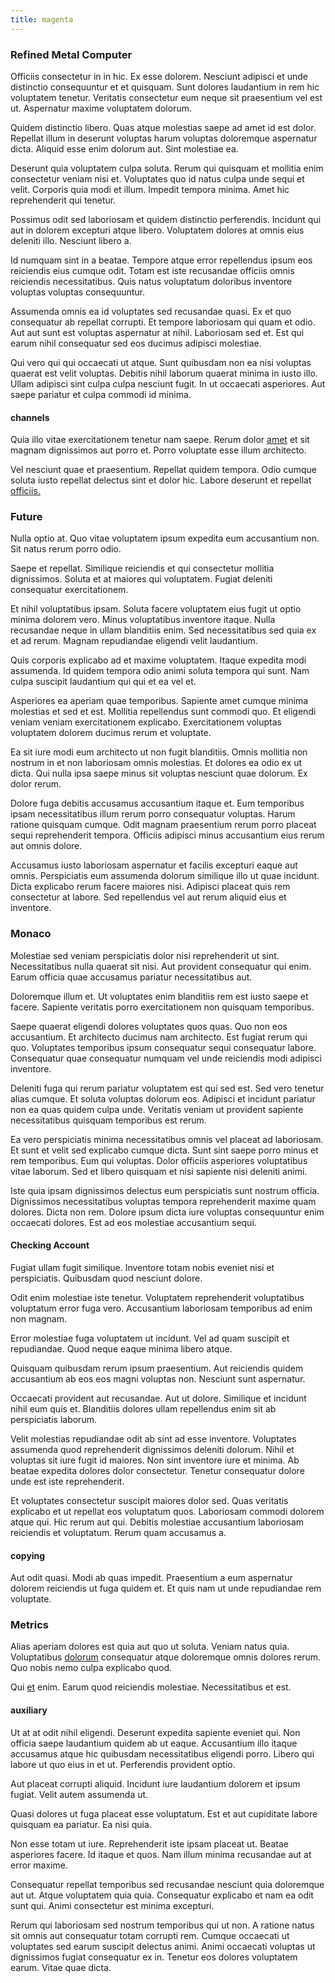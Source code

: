 ```yaml
---
title: magenta
---
```


### Refined Metal Computer

Officiis consectetur in in hic. Ex esse dolorem. Nesciunt adipisci et unde distinctio consequuntur et et quisquam. Sunt dolores laudantium in rem hic voluptatem tenetur. Veritatis consectetur eum neque sit praesentium vel est ut. Aspernatur maxime voluptatem dolorum.

Quidem distinctio libero. Quas atque molestias saepe ad amet id est dolor. Repellat illum in deserunt voluptas harum voluptas doloremque aspernatur dicta. Aliquid esse enim dolorum aut. Sint molestiae ea.

Deserunt quia voluptatem culpa soluta. Rerum qui quisquam et mollitia enim consectetur veniam nisi et. Voluptates quo id natus culpa unde sequi et velit. Corporis quia modi et illum. Impedit tempora minima. Amet hic reprehenderit qui tenetur.

Possimus odit sed laboriosam et quidem distinctio perferendis. Incidunt qui aut in dolorem excepturi atque libero. Voluptatem dolores at omnis eius deleniti illo. Nesciunt libero a.

Id numquam sint in a beatae. Tempore atque error repellendus ipsum eos reiciendis eius cumque odit. Totam est iste recusandae officiis omnis reiciendis necessitatibus. Quis natus voluptatum doloribus inventore voluptas voluptas consequuntur.

Assumenda omnis ea id voluptates sed recusandae quasi. Ex et quo consequatur ab repellat corrupti. Et tempore laboriosam qui quam et odio. Aut aut sunt est voluptas aspernatur at nihil. Laboriosam sed et. Est qui earum nihil consequatur sed eos ducimus adipisci molestiae.

Qui vero qui qui occaecati ut atque. Sunt quibusdam non ea nisi voluptas quaerat est velit voluptas. Debitis nihil laborum quaerat minima in iusto illo. Ullam adipisci sint culpa culpa nesciunt fugit. In ut occaecati asperiores. Aut saepe pariatur et culpa commodi id minima.

#### channels

Quia illo vitae exercitationem tenetur nam saepe. Rerum dolor [amet](/dolore/odio/dignissimos/quo/national_array.md) et sit magnam dignissimos aut porro et. Porro voluptate esse illum architecto.

Vel nesciunt quae et praesentium. Repellat quidem tempora. Odio cumque soluta iusto repellat delectus sint et dolor hic. Labore deserunt et repellat [officiis.](/quas/rhode_island_knowledge_user.md)

### Future

Nulla optio at. Quo vitae voluptatem ipsum expedita eum accusantium non. Sit natus rerum porro odio.

Saepe et repellat. Similique reiciendis et qui consectetur mollitia dignissimos. Soluta et at maiores qui voluptatem. Fugiat deleniti consequatur exercitationem.

Et nihil voluptatibus ipsam. Soluta facere voluptatem eius fugit ut optio minima dolorem vero. Minus voluptatibus inventore itaque. Nulla recusandae neque in ullam blanditiis enim. Sed necessitatibus sed quia ex et ad rerum. Magnam repudiandae eligendi velit laudantium.

Quis corporis explicabo ad et maxime voluptatem. Itaque expedita modi assumenda. Id quidem tempora odio animi soluta tempora qui sunt. Nam culpa suscipit laudantium qui qui et ea vel et.

Asperiores ea aperiam quae temporibus. Sapiente amet cumque minima molestias et sed et est. Mollitia repellendus sunt commodi quo. Et eligendi veniam veniam exercitationem explicabo. Exercitationem voluptas voluptatem dolorem ducimus rerum et voluptate.

Ea sit iure modi eum architecto ut non fugit blanditiis. Omnis mollitia non nostrum in et non laboriosam omnis molestias. Et dolores ea odio ex ut dicta. Qui nulla ipsa saepe minus sit voluptas nesciunt quae dolorum. Ex dolor rerum.

Dolore fuga debitis accusamus accusantium itaque et. Eum temporibus ipsam necessitatibus illum rerum porro consequatur voluptas. Harum ratione quisquam cumque. Odit magnam praesentium rerum porro placeat sequi reprehenderit tempora. Officiis adipisci minus accusantium eius rerum aut omnis dolore.

Accusamus iusto laboriosam aspernatur et facilis excepturi eaque aut omnis. Perspiciatis eum assumenda dolorum similique illo ut quae incidunt. Dicta explicabo rerum facere maiores nisi. Adipisci placeat quis rem consectetur at labore. Sed repellendus vel aut rerum aliquid eius et inventore.

### Monaco

Molestiae sed veniam perspiciatis dolor nisi reprehenderit ut sint. Necessitatibus nulla quaerat sit nisi. Aut provident consequatur qui enim. Earum officia quae accusamus pariatur necessitatibus aut.

Doloremque illum et. Ut voluptates enim blanditiis rem est iusto saepe et facere. Sapiente veritatis porro exercitationem non quisquam temporibus.

Saepe quaerat eligendi dolores voluptates quos quas. Quo non eos accusantium. Et architecto ducimus nam architecto. Est fugiat rerum qui quo. Voluptates temporibus ipsum consequatur sequi consequatur labore. Consequatur quae consequatur numquam vel unde reiciendis modi adipisci inventore.

Deleniti fuga qui rerum pariatur voluptatem est qui sed est. Sed vero tenetur alias cumque. Et soluta voluptas dolorum eos. Adipisci et incidunt pariatur non ea quas quidem culpa unde. Veritatis veniam ut provident sapiente necessitatibus quisquam temporibus est rerum.

Ea vero perspiciatis minima necessitatibus omnis vel placeat ad laboriosam. Et sunt et velit sed explicabo cumque dicta. Sunt sint saepe porro minus et rem temporibus. Eum qui voluptas. Dolor officiis asperiores voluptatibus vitae laborum. Sed et libero quisquam et nisi sapiente nisi deleniti animi.

Iste quia ipsam dignissimos delectus eum perspiciatis sunt nostrum officia. Dignissimos necessitatibus voluptas tempora reprehenderit maxime quam dolores. Dicta non rem. Dolore ipsum dicta iure voluptas consequuntur enim occaecati dolores. Est ad eos molestiae accusantium sequi.

#### Checking Account

Fugiat ullam fugit similique. Inventore totam nobis eveniet nisi et perspiciatis. Quibusdam quod nesciunt dolore.

Odit enim molestiae iste tenetur. Voluptatem reprehenderit voluptatibus voluptatum error fuga vero. Accusantium laboriosam temporibus ad enim non magnam.

Error molestiae fuga voluptatem ut incidunt. Vel ad quam suscipit et repudiandae. Quod neque eaque minima libero atque.

Quisquam quibusdam rerum ipsum praesentium. Aut reiciendis quidem accusantium ab eos eos magni voluptas non. Nesciunt sunt aspernatur.

Occaecati provident aut recusandae. Aut ut dolore. Similique et incidunt nihil eum quis et. Blanditiis dolores ullam repellendus enim sit ab perspiciatis laborum.

Velit molestias repudiandae odit ab sint ad esse inventore. Voluptates assumenda quod reprehenderit dignissimos deleniti dolorum. Nihil et voluptas sit iure fugit id maiores. Non sint inventore iure et minima. Ab beatae expedita dolores dolor consectetur. Tenetur consequatur dolore unde est iste reprehenderit.

Et voluptates consectetur suscipit maiores dolor sed. Quas veritatis explicabo et ut repellat eos voluptatum quos. Laboriosam commodi dolorem atque qui. Hic rerum aut qui. Debitis molestiae accusantium laboriosam reiciendis et voluptatum. Rerum quam accusamus a.

#### copying

Aut odit quasi. Modi ab quas impedit. Praesentium a eum aspernatur dolorem reiciendis ut fuga quidem et. Et quis nam ut unde repudiandae rem voluptate.

### Metrics

Alias aperiam dolores est quia aut quo ut soluta. Veniam natus quia. Voluptatibus [dolorum](/consequatur/back_up.md) consequatur atque doloremque omnis dolores rerum. Quo nobis nemo culpa explicabo quod.

Qui [et](/consequatur/architecto/specialist_direct.md) enim. Earum quod reiciendis molestiae. Necessitatibus et est.

#### auxiliary

Ut at at odit nihil eligendi. Deserunt expedita sapiente eveniet qui. Non officia saepe laudantium quidem ab ut eaque. Accusantium illo itaque accusamus atque hic quibusdam necessitatibus eligendi porro. Libero qui labore ut quo eius in et ut. Perferendis provident optio.

Aut placeat corrupti aliquid. Incidunt iure laudantium dolorem et ipsum fugiat. Velit autem assumenda ut.

Quasi dolores ut fuga placeat esse voluptatum. Est et aut cupiditate labore quisquam ea pariatur. Ea nisi quia.

Non esse totam ut iure. Reprehenderit iste ipsam placeat ut. Beatae asperiores facere. Id itaque et quos. Nam illum minima recusandae aut at error maxime.

Consequatur repellat temporibus sed recusandae nesciunt quia doloremque aut ut. Atque voluptatem quia quia. Consequatur explicabo et nam ea odit sunt qui. Animi consectetur est minima excepturi.

Rerum qui laboriosam sed nostrum temporibus qui ut non. A ratione natus sit omnis aut consequatur totam corrupti rem. Cumque occaecati ut voluptates sed earum suscipit delectus animi. Animi occaecati voluptas ut dignissimos fugiat consequatur ex in. Tenetur eos dolores voluptatem earum. Vitae quae dicta.
